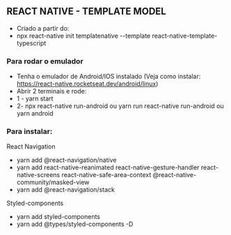 
## REACT NATIVE - TEMPLATE MODEL
- Criado a partir do:
- npx react-native init templatenative --template react-native-template-typescript

### Para rodar o emulador
- Tenha o emulador de Android/IOS instalado (Veja como instalar: https://react-native.rocketseat.dev/android/linux)
- Abrir 2 terminais e rode:
- 1 - yarn start
- 2- npx react-native run-android   ou yarn run react-native run-android  ou yarn android

### Para instalar:
React Navigation
- yarn add @react-navigation/native
- yarn add react-native-reanimated react-native-gesture-handler react-native-screens react-native-safe-area-context @react-native-community/masked-view
- yarn add @react-navigation/stack

Styled-components
- yarn add styled-components
- yarn add @types/styled-components -D
